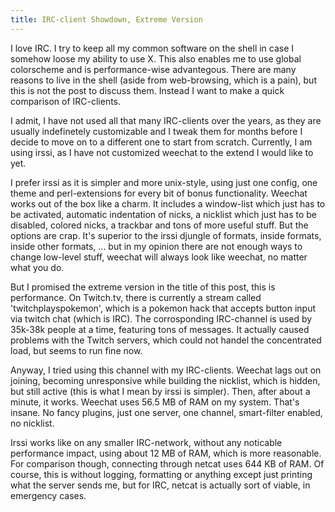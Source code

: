 ```yaml
---
title: IRC-client Showdown, Extreme Version
---
```


I love IRC. I try to keep all my common software on the shell in case I
somehow loose my ability to use X. This also enables me to use global
colorscheme and is performance-wise advantegous. There are many reasons
to live in the shell (aside from web-browsing, which is a pain), but
this is not the post to discuss them. Instead I want to make a quick
comparison of IRC-clients.

I admit, I have not used all that many IRC-clients over the years, as
they are usually indefinetely customizable and I tweak them for months
before I decide to move on to a different one to start from scratch.
Currently, I am using irssi, as I have not customized weechat to the
extend I would like to yet.

I prefer irssi as it is simpler and more unix-style, using just one
config, one theme and perl-extensions for every bit of bonus
functionality. Weechat works out of the box like a charm. It includes a
window-list which just has to be activated, automatic indentation of
nicks, a nicklist which just has to be disabled, colored nicks, a
trackbar and tons of more useful stuff. But the options are crap. It's
superior to the irssi djungle of formats, inside formats, inside other
formats, ... but in my opinion there are not enough ways to change
low-level stuff, weechat will always look like weechat, no matter what
you do.

But I promised the extreme version in the title of this post, this is
performance. On Twitch.tv, there is currently a stream called
'twitchplayspokemon', which is a pokemon hack that accepts button input
via twitch chat (which is IRC). The corrosponding IRC-channel is used by
35k-38k people at a time, featuring tons of messages. It actually caused
problems with the Twitch servers, which could not handel the
concentrated load, but seems to run fine now.

Anyway, I tried using this channel with my IRC-clients. Weechat lags out
on joining, becoming unresponsive while building the nicklist, which is
hidden, but still active (this is what I mean by irssi is simpler).
Then, after about a minute, it works. Weechat uses 56.5 MB of RAM on my
system. That's insane. No fancy plugins, just one server, one channel,
smart-filter enabled, no nicklist.

Irssi works like on any smaller IRC-network, without any noticable
performance impact, using about 12 MB of RAM, which is more reasonable.
For comparison though, connecting through netcat uses 644 KB of RAM. Of
course, this is without logging, formatting or anything except just
printing what the server sends me, but for IRC, netcat is actually sort
of viable, in emergency cases.

